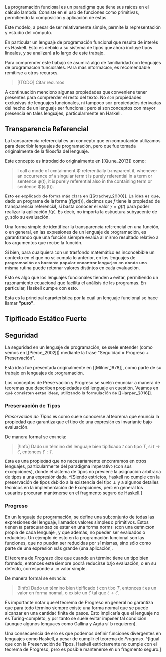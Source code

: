 La programación funcional es un paradigma que tiene sus raíces en el cálculo lambda. Consiste en el uso de funciones como primitivas, permitiendo la composición y aplicación de estas.

Este modelo, a pesar de ser relativamente simple, permite la representación y estudio del cómputo.

En particular un lenguaje de programación funcional que resulta de interés es Haskell. Esto es debido a su sistema de tipos que ahora incluye tipos lineales, y se analizará a lo largo de este trabajo.

Para comprender este trabajo se asumirá algo de familiaridad con lenguajes de programación funcionales. Para más información, es recomendable remitirse a otros recursos.

> [!TODO]
> Citar recursos

A continuación menciono algunas propiedades que conveniene tener presentes para comprender el resto del texto. No son propiedades exclusivas de lenguajes funcionales, ni tampoco son propiedades derivadas del hecho de un lenguaje ser funcional; pero sí son conceptos con mayor presencia en tales lenguajes, particularmente en Haskell.

## Transparencia Referencial
La transparencia referencial es un concepto que en computación utilizamos para describir lenguajes de programación, pero que fue tomada originalmente de la filosofía del lenguaje.

Este concepto es introducido originalmente en [[Quine_2013]] como:

> I call a mode of containment Φ referentially transparent if, whenever an occurrence of a singular term t is purely referential in a term or sentence ψ(t), it is purely referential also in the containing term or sentence Φ(ψ(t)).

Esto es explicado de forma más clara en [[Strachey_2000]]. La idea es que, dado un programa de la forma $(f(g(t)))$, decimos que $f$ tiene la propiedad de transparencia referencial, si basta conocer el valor $y = g(t)$ para poder realizar la aplicación $f(y)$. Es decir, no importa la estructura subyacente de $g$, sólo su evaluación.

Una forma simple de identificar la transparencia referencial en una función, o en general, en las expresiones de un lenguaje de programación, es garantizando que una función siempre evalúa al mismo resultado relativo a los argumentos que recibe la función.

Si bien, para cualquiera con un trasfondo matemático es inconcebible un contexto en el que no se cumpla lo anterior, en los lenguajes de programación es bastante popular encontrar lenguajes en donde una misma rutina puede retornar valores distintos en cada evaluación. 

Esto es algo que los lenguajes funcionales tienden a evitar, permitiendo un razonamiento ecuacional que facilita el análisis de los programas. En particular, Haskell cumple con esto.

Esta es la principal característica por la cuál un lenguaje funcional se hace llamar **"puro"**.

## Tipificado Estático Fuerte

## Seguridad

La seguridad en un lenguaje de programación, se suele entender (como vemos en [[Pierce_2002]]) mediante la frase "Seguridad = Progreso + Preservación".

Esta idea fue presentada originalmente en [[Milner_1978]], como parte de su trabajo en lenguajes de programación.

Los conceptos de Preservación y Progreso se suelen enunciar a manera de teoremas que describen propiedades del lenguaje en cuestión. Veámos en qué consisten estas ideas, utilizando la formulación de [[Harper_2016]].

### Preservación de Tipos
*Preservación de Tipos* es como suele conocerse al teorema que enuncia la propiedad que garantiza que el tipo de una expresión es invariante bajo evaluación.

De manera formal se enuncia:

>[!Info]
> Dado un término del lenguaje bien tipificado $t$ con tipo $T$, si $t \rightarrow t'$, entonces $t' : T$.

Esta es una propiedad que no necesariamente encontramos en otros lenguajes, particularmente del paradigma imperativo (con sus excepciones), donde el sistema de tipos no previene la asignación arbitraria de tipos a una expresión dada. ^[Siendo estrictos, Haskell no cumple con la preservación de tipos debido a la existencia del tipo $\bot$ y a algunos detalles técnicos en la implementación de Excepciones, pero en general los usuarios procuran mantenerse en el fragmento seguro de Haskell.]

### Progreso
En un lenguaje de programación, se define una subconjunto de todas las expresiones del lenguaje, llamados valores simples o primitivos. Estos tienen la particularidad de estar en una forma normal (con una definición propia de cada lenguaje), y que además, no pueden ser evaluados o reducidos. Un ejemplo de esto en la programación funcional son las funciones, que no pueden ser reducidas por sí mismas, sino sólo como parte de una expresión más grande (una aplicación).

El teorema de *Progreso* dice que cuando un término tiene un tipo bien formado, entonces este siempre podrá reducirse bajo evaluación, o en su defecto, corresponde a un valor simple.

De manera formal se enuncia:

>[!Info]
>Dado un término bien tipificado $t$ con tipo $T$, entonces $t$ es un valor en forma normal, o existe un $t'$ tal que $t \rightarrow t'$.

Es importante notar que el teorema de Progreso en general no garantiza que para todo término siempre existe una forma normal que se puede alcanzar en una cantidad finita de pasos. Esto implicaría que el lenguaje no es Turing-completo, y por tanto se suele evitar imponer tal condición (aunque algunos lenguajes como Gallina y Agda sí lo requieren).

Una consecuencia de ello es que podemos definir funciones divergentes en lenguajes como Haskell, a pesar de cumplir el teorema de *Progreso*. ^[Igual que con la Preservación de Tipos, Haskell estrictamente no cumple con el teorema de Progreso, pero es posible mantenerse en un fragmento seguro.]
